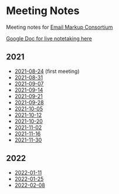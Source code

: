 # Meeting Notes
Meeting notes for [Email Markup Consortium](https://github.com/email-markup-consortium)

[Google Doc for live notetaking here](https://docs.google.com/document/d/175o-lKCLjsUZxlbif0pIBreZBZ1Ifarc14Cb5rMyFqE/edit?usp=sharing)

## 2021
* [2021-08-24](2021-08-24.md) (first meeting)
* [2021-08-31](2021-08-31.md)
* [2021-09-07](2021-09-07.md)
* [2021-09-14](2021-09-14.md)
* [2021-09-21](2021-09-21.md)
* [2021-09-28](2021-09-28.md)
* [2021-10-05](2021-10-05.md)
* [2021-10-12](2021-10-12.md)
* [2021-10-20](2021-10-20.md)
* [2021-11-02](2021-11-02.md)
* [2021-11-16](2021-11-16.md)
* [2021-11-30](2021-11-30.md)

## 2022
* [2022-01-11](2022-01-11.md)
* [2022-01-25](2022-01-25.md)
* [2022-02-08](2022-02-08.md)
